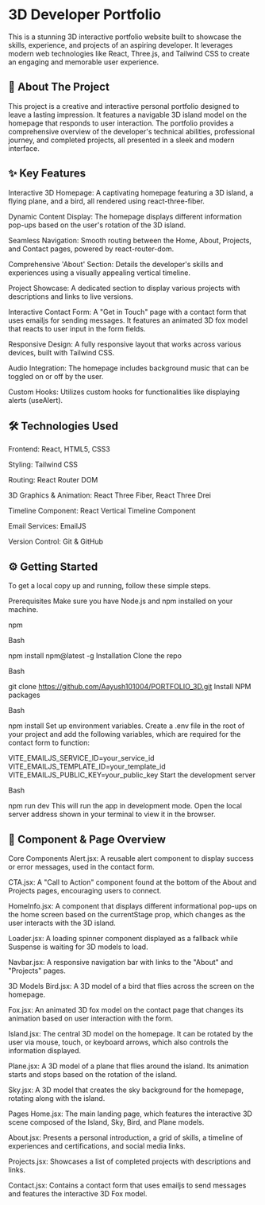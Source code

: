 # 3D Developer Portfolio
This is a stunning 3D interactive portfolio website built to showcase the skills, experience, and projects of an aspiring developer. It leverages modern web technologies like React, Three.js, and Tailwind CSS to create an engaging and memorable user experience.

## 🚀 About The Project
This project is a creative and interactive personal portfolio designed to leave a lasting impression. It features a navigable 3D island model on the homepage that responds to user interaction. The portfolio provides a comprehensive overview of the developer's technical abilities, professional journey, and completed projects, all presented in a sleek and modern interface.

## ✨ Key Features
Interactive 3D Homepage: A captivating homepage featuring a 3D island, a flying plane, and a bird, all rendered using react-three-fiber.

Dynamic Content Display: The homepage displays different information pop-ups based on the user's rotation of the 3D island.

Seamless Navigation: Smooth routing between the Home, About, Projects, and Contact pages, powered by react-router-dom.

Comprehensive 'About' Section: Details the developer's skills and experiences using a visually appealing vertical timeline.

Project Showcase: A dedicated section to display various projects with descriptions and links to live versions.

Interactive Contact Form: A "Get in Touch" page with a contact form that uses emailjs for sending messages. It features an animated 3D fox model that reacts to user input in the form fields.

Responsive Design: A fully responsive layout that works across various devices, built with Tailwind CSS.

Audio Integration: The homepage includes background music that can be toggled on or off by the user.

Custom Hooks: Utilizes custom hooks for functionalities like displaying alerts (useAlert).

## 🛠️ Technologies Used
Frontend: React, HTML5, CSS3

Styling: Tailwind CSS

Routing: React Router DOM

3D Graphics & Animation: React Three Fiber, React Three Drei

Timeline Component: React Vertical Timeline Component

Email Services: EmailJS

Version Control: Git & GitHub

## ⚙️ Getting Started
To get a local copy up and running, follow these simple steps.

Prerequisites
Make sure you have Node.js and npm installed on your machine.

npm

Bash

npm install npm@latest -g
Installation
Clone the repo

Bash

git clone https://github.com/Aayush101004/PORTFOLIO_3D.git
Install NPM packages

Bash

npm install
Set up environment variables. Create a .env file in the root of your project and add the following variables, which are required for the contact form to function:

VITE_EMAILJS_SERVICE_ID=your_service_id
VITE_EMAILJS_TEMPLATE_ID=your_template_id
VITE_EMAILJS_PUBLIC_KEY=your_public_key
Start the development server

Bash

npm run dev
This will run the app in development mode. Open the local server address shown in your terminal to view it in the browser.

## 📄 Component & Page Overview
Core Components
Alert.jsx: A reusable alert component to display success or error messages, used in the contact form.

CTA.jsx: A "Call to Action" component found at the bottom of the About and Projects pages, encouraging users to connect.

HomeInfo.jsx: A component that displays different informational pop-ups on the home screen based on the currentStage prop, which changes as the user interacts with the 3D island.

Loader.jsx: A loading spinner component displayed as a fallback while Suspense is waiting for 3D models to load.

Navbar.jsx: A responsive navigation bar with links to the "About" and "Projects" pages.

3D Models
Bird.jsx: A 3D model of a bird that flies across the screen on the homepage.

Fox.jsx: An animated 3D fox model on the contact page that changes its animation based on user interaction with the form.

Island.jsx: The central 3D model on the homepage. It can be rotated by the user via mouse, touch, or keyboard arrows, which also controls the information displayed.

Plane.jsx: A 3D model of a plane that flies around the island. Its animation starts and stops based on the rotation of the island.

Sky.jsx: A 3D model that creates the sky background for the homepage, rotating along with the island.

Pages
Home.jsx: The main landing page, which features the interactive 3D scene composed of the Island, Sky, Bird, and Plane models.

About.jsx: Presents a personal introduction, a grid of skills, a timeline of experiences and certifications, and social media links.

Projects.jsx: Showcases a list of completed projects with descriptions and links.

Contact.jsx: Contains a contact form that uses emailjs to send messages and features the interactive 3D Fox model.

